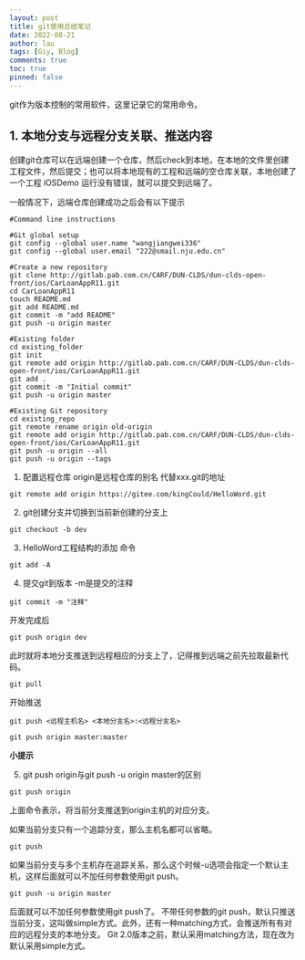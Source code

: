 ```yaml
---
layout: post
title: git使用总结笔记
date: 2022-08-21
author: lau
tags: [Giy, Blog]
comments: true
toc: true
pinned: false
---
```


git作为版本控制的常用软件，这里记录它的常用命令。

<!-- more -->

## 1. 本地分支与远程分支关联、推送内容

创建git仓库可以在远端创建一个仓库，然后check到本地，在本地的文件里创建工程文件，然后提交；也可以将本地现有的工程和远端的空仓库关联，本地创建了一个工程 iOSDemo
运行没有错误，就可以提交到远端了。

一般情况下，远端仓库创建成功之后会有以下提示

```shell
#Command line instructions

#Git global setup
git config --global user.name "wangjiangwei336"
git config --global user.email "222@smail.nju.edu.cn"

#Create a new repository
git clone http://gitlab.pab.com.cn/CARF/DUN-CLDS/dun-clds-open-front/ios/CarLoanAppR11.git
cd CarLoanAppR11
touch README.md
git add README.md
git commit -m "add README"
git push -u origin master

#Existing folder
cd existing_folder
git init
git remote add origin http://gitlab.pab.com.cn/CARF/DUN-CLDS/dun-clds-open-front/ios/CarLoanAppR11.git
git add .
git commit -m "Initial commit"
git push -u origin master

#Existing Git repository
cd existing_repo
git remote rename origin old-origin
git remote add origin http://gitlab.pab.com.cn/CARF/DUN-CLDS/dun-clds-open-front/ios/CarLoanAppR11.git
git push -u origin --all
git push -u origin --tags
```

1. 配置远程仓库 origin是远程仓库的别名 代替xxx.git的地址
```shell
git remote add origin https://gitee.com/kingCould/HelloWord.git
```

2. git创建分支并切换到当前新创建的分支上
```shell
git checkout -b dev
```

3. HelloWord工程结构的添加 命令
 ```shell
 git add -A 
```
4. 提交git到版本 -m是提交的注释
```shell
git commit -m "注释"
```

开发完成后
```shell
git push origin dev
```

此时就将本地分支推送到远程相应的分支上了，记得推到远端之前先拉取最新代码。
```shell
git pull
```

开始推送
 ```shell
git push <远程主机名> <本地分支名>:<远程分支名>
 
git push origin master:master
```

**小提示**

5. git push origin与git push -u origin master的区别

```shell
git push origin
```

上面命令表示，将当前分支推送到origin主机的对应分支。 

如果当前分支只有一个追踪分支，那么主机名都可以省略。 

```shell
git push
```

如果当前分支与多个主机存在追踪关系，那么这个时候-u选项会指定一个默认主机，这样后面就可以不加任何参数使用git push。

```shell
git push -u origin master
```

后面就可以不加任何参数使用git push了。 不带任何参数的git push，默认只推送当前分支，这叫做simple方式。此外，还有一种matching方式，会推送所有有对应的远程分支的本地分支。
Git 2.0版本之前，默认采用matching方法，现在改为默认采用simple方式。




